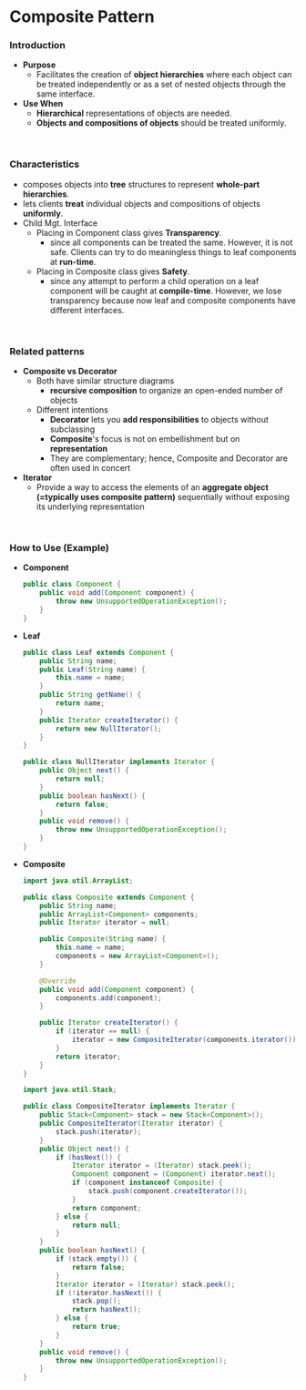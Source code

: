 # Composite Pattern

### Introduction
- **Purpose**
  - Facilitates the creation of **object hierarchies** where each object can be treated independently or as a set of nested objects through the same interface.
- **Use When**
  - **Hierarchical** representations of objects are needed.
  - **Objects and compositions of objects** should be treated uniformly.

<br>

### Characteristics
- composes objects into **tree** structures to represent **whole-part hierarchies**.
- lets clients **treat** individual objects and compositions of objects **uniformly**.
- Child Mgt. Interface
  - Placing in Component class gives **Transparency**.
    - since all components can be treated the same. However, it is not safe. Clients can try to do meaningless things to leaf components at **run-time**.
  - Placing in Composite class gives **Safety**.
    -  since any attempt to perform a child operation on a leaf component will be caught at **compile-time**. However, we lose transparency because now leaf and composite components have different interfaces.

<br>

### Related patterns
- **Composite vs Decorator**
  - Both have similar structure diagrams
    - **recursive composition** to organize an open-ended number of objects
  - Different intentions
    - **Decorator** lets you **add responsibilities** to objects without subclassing
    - **Composite**'s focus is not on embellishment but on **representation**
    - They are complementary; hence, Composite and Decorator are often used in concert
- **Iterator**
  - Provide a way to access the elements of an **aggregate object (=typically uses composite pattern)** sequentially without exposing its underlying representation

<br>

### How to Use (Example)
- **Component**
  ```Java
  public class Component {
      public void add(Component component) {
          throw new UnsupportedOperationException();
      }
  }
  ```
- **Leaf**
  ```Java
  public class Leaf extends Component {
      public String name;
      public Leaf(String name) {
          this.name = name;
      }
      public String getName() {
          return name;
      }
      public Iterator createIterator() {
          return new NullIterator();
      }
  }
  ```
  ```Java
  public class NullIterator implements Iterator {
      public Object next() {
          return null;
      }
      public boolean hasNext() {
          return false;
      }
      public void remove() {
          throw new UnsupportedOperationException();
      }
  }
  ```
- **Composite**
  ```Java
  import java.util.ArrayList;
  
  public class Composite extends Component {
      public String name;
      public ArrayList<Component> components;
      public Iterator iterator = null;
  
      public Composite(String name) {
          this.name = name;
          components = new ArrayList<Component>();
      }

      @Override
      public void add(Component component) {
          components.add(component);
      }

      public Iterator createIterator() {
          if (iterator == null) {
              iterator = new CompositeIterator(components.iterator());
          }
          return iterator;
      }
  }
  ```
  ```Java
  import java.util.Stack;
  
  public class CompositeIterator implements Iterator {
      public Stack<Component> stack = new Stack<Component>();
      public CompositeIterator(Iterator iterator) {
          stack.push(iterator);
      }
      public Object next() {
          if (hasNext()) {
              Iterator iterator = (Iterator) stack.peek();
              Component component = (Component) iterator.next();
              if (component instanceof Composite) {
                  stack.push(component.createIterator());
              }
              return component;
          } else {
              return null;
          }
      }
      public boolean hasNext() {
          if (stack.empty()) {
              return false;
          }
          Iterator iterator = (Iterator) stack.peek();
          if (!iterator.hasNext()) {
              stack.pop();
              return hasNext();
          } else {
              return true;
          }
      }
      public void remove() {
          throw new UnsupportedOperationException();
      }
  }
  ```
